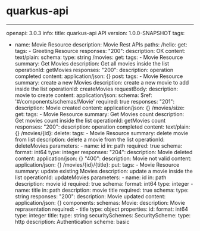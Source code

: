 # quarkus-api
---
openapi: 3.0.3
info:
  title: quarkus-api API
  version: 1.0.0-SNAPSHOT
tags:
- name: Movie Resource
  description: Movie Rest APIs
paths:
  /hello:
    get:
      tags:
      - Greeting Resource
      responses:
        "200":
          description: OK
          content:
            text/plain:
              schema:
                type: string
  /movies:
    get:
      tags:
      - Movie Resource
      summary: Get Movies
      description: Get all movies inside the list
      operationId: getMovies
      responses:
        "200":
          description: operation completed
          content:
            application/json: {}
    post:
      tags:
      - Movie Resource
      summary: create a new Movies
      description: create a new movie to add inside the list
      operationId: createMovies
      requestBody:
        description: movie to create
        content:
          application/json:
            schema:
              $ref: '#/components/schemas/Movie'
        required: true
      responses:
        "201":
          description: Movie created
          content:
            application/json: {}
  /movies/size:
    get:
      tags:
      - Movie Resource
      summary: Get Movies count
      description: Get movies count inside the list
      operationId: getMovies count
      responses:
        "200":
          description: operation completed
          content:
            text/plain: {}
  /movies/{id}:
    delete:
      tags:
      - Movie Resource
      summary: delete movie from list
      description: delete a movie from the list
      operationId: deleteMovies
      parameters:
      - name: id
        in: path
        required: true
        schema:
          format: int64
          type: integer
      responses:
        "204":
          description: Movie deleted
          content:
            application/json: {}
        "400":
          description: Movie not valid
          content:
            application/json: {}
  /movies/{id}/{title}:
    put:
      tags:
      - Movie Resource
      summary: update existing Movies
      description: update a movie inside the list
      operationId: updateMovies
      parameters:
      - name: id
        in: path
        description: movie id
        required: true
        schema:
          format: int64
          type: integer
      - name: title
        in: path
        description: movie title
        required: true
        schema:
          type: string
      responses:
        "200":
          description: Movie updated
          content:
            application/json: {}
components:
  schemas:
    Movie:
      description: Movie reprasentation
      required:
      - title
      type: object
      properties:
        id:
          format: int64
          type: integer
        title:
          type: string
  securitySchemes:
    SecurityScheme:
      type: http
      description: Authentication
      scheme: basic
